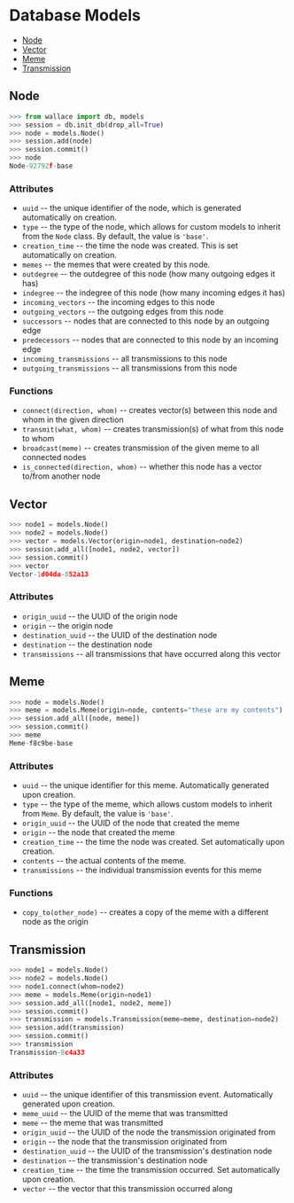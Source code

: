 # Database Models

* [Node](#node)
* [Vector](#vector)
* [Meme](#meme)
* [Transmission](#transmission)

## Node

```python
>>> from wallace import db, models
>>> session = db.init_db(drop_all=True)
>>> node = models.Node()
>>> session.add(node)
>>> session.commit()
>>> node
Node-92792f-base
```

### Attributes

* `uuid` -- the unique identifier of the node, which is generated automatically on creation.
* `type` -- the type of the node, which allows for custom models to inherit from the `Node` class. By default, the value is `'base'`.
* `creation_time` -- the time the node was created. This is set automatically on creation.
* `memes` -- the memes that were created by this node.
* `outdegree` -- the outdegree of this node (how many outgoing edges it has)
* `indegree` -- the indegree of this node (how many incoming edges it has)
* `incoming_vectors` -- the incoming edges to this node
* `outgoing_vectors` -- the outgoing edges from this node
* `successors` -- nodes that are connected to this node by an outgoing edge
* `predecessors` -- nodes that are connected to this node by an incoming edge
* `incoming_transmissions` -- all transmissions to this node
* `outgoing_transmissions` -- all transmissions from this node

### Functions

* `connect(direction, whom)` -- creates vector(s) between this node and whom in the given direction
* `transmit(what, whom)` -- creates transmission(s) of what from this node to whom
* `broadcast(meme)` -- creates transmission of the given meme to all connected nodes
* `is_connected(direction, whom)` -- whether this node has a vector to/from another node

## Vector

```python
>>> node1 = models.Node()
>>> node2 = models.Node()
>>> vector = models.Vector(origin=node1, destination=node2)
>>> session.add_all([node1, node2, vector])
>>> session.commit()
>>> vector
Vector-1d04da-052a13
```

### Attributes

* `origin_uuid` -- the UUID of the origin node
* `origin` -- the origin node
* `destination_uuid` -- the UUID of the destination node
* `destination` -- the destination node
* `transmissions` -- all transmissions that have occurred along this vector

## Meme

```python
>>> node = models.Node()
>>> meme = models.Meme(origin=node, contents="these are my contents")
>>> session.add_all([node, meme])
>>> session.commit()
>>> meme
Meme-f8c9be-base
```

### Attributes

* `uuid` -- the unique identifier for this meme. Automatically generated upon creation.
* `type` -- the type of the meme, which allows custom models to inherit from `Meme`. By default, the value is `'base'`.
* `origin_uuid` -- the UUID of the node that created the meme
* `origin` -- the node that created the meme
* `creation_time` -- the time the node was created. Set automatically upon creation.
* `contents` -- the actual contents of the meme.
* `transmissions` -- the individual transmission events for this meme

### Functions

* `copy_to(other_node)` -- creates a copy of the meme with a different node as the origin

## Transmission

```python
>>> node1 = models.Node()
>>> node2 = models.Node()
>>> node1.connect(whom=node2)
>>> meme = models.Meme(origin=node1)
>>> session.add_all([node1, node2, meme])
>>> session.commit()
>>> transmission = models.Transmission(meme=meme, destination=node2)
>>> session.add(transmission)
>>> session.commit()
>>> transmission
Transmission-8c4a33
```

### Attributes

* `uuid` -- the unique identifier of this transmission event. Automatically generated upon creation.
* `meme_uuid` -- the UUID of the meme that was transmitted
* `meme` -- the meme that was transmitted
* `origin_uuid` -- the UUID of the node the transmission originated from
* `origin` -- the node that the transmission originated from
* `destination_uuid` -- the UUID of the transmission's destination node
* `destination` -- the transmission's destination node
* `creation_time` -- the time the transmission occurred. Set automatically upon creation.
* `vector` -- the vector that this transmission occurred along